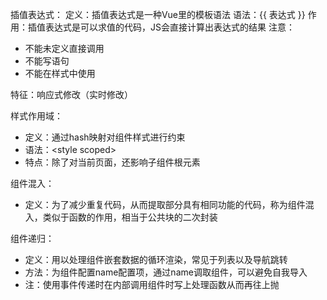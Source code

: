 插值表达式：
定义：插值表达式是一种Vue里的模板语法
语法：{{ 表达式 }}
作用：插值表达式是可以求值的代码，JS会直接计算出表达式的结果
注意：
- 不能未定义直接调用
- 不能写语句
- 不能在样式中使用

特征：响应式修改（实时修改）

样式作用域：
- 定义：通过hash映射对组件样式进行约束
- 语法：\<style scoped>
- 特点：除了对当前页面，还影响子组件根元素

组件混入：
- 定义：为了减少重复代码，从而提取部分具有相同功能的代码，称为组件混入，类似于函数的作用，相当于公共块的二次封装

组件递归：
- 定义：用以处理组件嵌套数据的循环渲染，常见于列表以及导航跳转
- 方法：为组件配置name配置项，通过name调取组件，可以避免自我导入
- 注：使用事件传递时在内部调用组件时写上处理函数从而再往上抛
